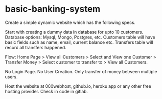 # basic-banking-system
Create a simple dynamic website which has the following specs.

Start with creating a dummy data in database for upto 10 customers. Database options: Mysql, Mongo, Postgres, etc. Customers table will have basic fields such as name, email, current balance etc. Transfers table will record all transfers happened.

Flow: Home Page > View all Customers > Select and View one Customer > Transfer Money > Select customer to transfer to > View all Customers.

No Login Page. No User Creation. Only transfer of money between multiple users.

Host the website at 000webhost, github.io, heroku app or any other free hosting provider. Check in code in gitlab.
